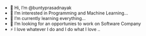 - 👋 Hi, I’m @buntyprasadnayak
- 👀 I’m interested in Programming and Machine Learning...
- 🌱 I’m currently learning everything...
- 💞️ I’m looking for an opportunies to work on Software Company 
- ⚡  I love whatever I do and I do what I love ..
<!---
buntyprasadnayak/buntyprasadnayak is a ✨ special ✨ repository because its `README.md` (this file) appears on your GitHub profile.
You can click the Preview link to take a look at your changes.
--->

